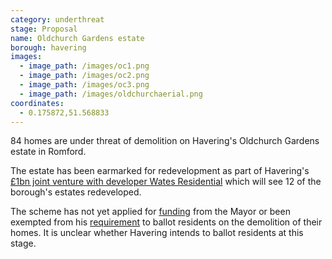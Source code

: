 ```yaml
---
category: underthreat
stage: Proposal
name: Oldchurch Gardens estate 
borough: havering
images:
  - image_path: /images/oc1.png
  - image_path: /images/oc2.png
  - image_path: /images/oc3.png
  - image_path: /images/oldchurchaerial.png
coordinates: 
  - 0.175872,51.568833
---
```

84 homes are under threat of demolition on Havering's Oldchurch Gardens estate in Romford.

The estate has been earmarked for redevelopment as part of Havering's [£1bn joint venture with developer Wates Residential](https://www.wates.co.uk/articles/case-study/borough-of-havering-housing-redevelopment/) which will see 12 of the borough's estates redeveloped.

The scheme has not yet applied for [funding](/approved/funding) from the Mayor or been exempted from his [requirement](/approved/ballotexemptions) to ballot residents on the demolition of their homes. It is unclear whether Havering intends to ballot residents at this stage.

